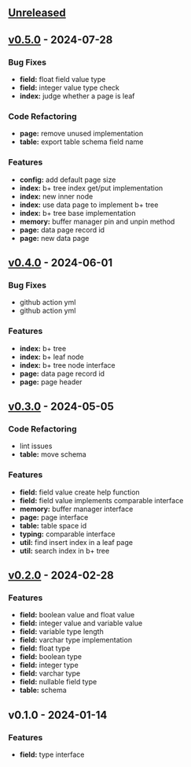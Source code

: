 <a name="unreleased"></a>
## [Unreleased]


<a name="v0.5.0"></a>
## [v0.5.0] - 2024-07-28
### Bug Fixes
- **field:** float field value type
- **field:** integer value type check
- **index:** judge whether a page is leaf

### Code Refactoring
- **page:** remove unused implementation
- **table:** export table schema field name

### Features
- **config:** add default page size
- **index:** b+ tree index get/put implementation
- **index:** new inner node
- **index:** use data page to implement b+ tree
- **index:** b+ tree base implementation
- **memory:** buffer manager pin and unpin method
- **page:** data page record id
- **page:** new data page


<a name="v0.4.0"></a>
## [v0.4.0] - 2024-06-01
### Bug Fixes
- github action yml
- github action yml

### Features
- **index:** b+ tree
- **index:** b+ leaf node
- **index:** b+ tree node interface
- **page:** data page record id
- **page:** page header


<a name="v0.3.0"></a>
## [v0.3.0] - 2024-05-05
### Code Refactoring
- lint issues
- **table:** move schema

### Features
- **field:** field value create help function
- **field:** field value implements comparable interface
- **memory:** buffer manager interface
- **page:** page interface
- **table:** table space id
- **typing:** comparable interface
- **util:** find insert index in a leaf page
- **util:** search index in b+ tree


<a name="v0.2.0"></a>
## [v0.2.0] - 2024-02-28
### Features
- **field:** boolean value and float value
- **field:** integer value and variable value
- **field:** variable type length
- **field:** varchar type implementation
- **field:** float type
- **field:** boolean type
- **field:** integer type
- **field:** varchar type
- **field:** nullable field type
- **table:** schema


<a name="v0.1.0"></a>
## v0.1.0 - 2024-01-14
### Features
- **field:** type interface


[Unreleased]: https://github.com/Huangkai1008/libradb/compare/v0.5.0...HEAD
[v0.5.0]: https://github.com/Huangkai1008/libradb/compare/v0.4.0...v0.5.0
[v0.4.0]: https://github.com/Huangkai1008/libradb/compare/v0.3.0...v0.4.0
[v0.3.0]: https://github.com/Huangkai1008/libradb/compare/v0.2.0...v0.3.0
[v0.2.0]: https://github.com/Huangkai1008/libradb/compare/v0.1.0...v0.2.0
